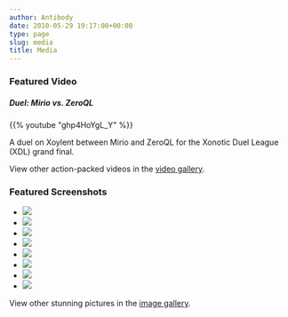 ```yaml
---
author: Antibody
date: 2010-05-29 19:17:00+00:00
type: page
slug: media
title: Media
---
```

### Featured Video

##### Duel: Mirio vs. ZeroQL

{{% youtube "ghp4HoYgL_Y" %}}

A duel on Xoylent between Mirio and ZeroQL for the Xonotic Duel League (XDL) grand final.

View other action-packed videos in the [video gallery](/media/video-gallery/).

### Featured Screenshots

<ul class="small-block-grid-4">
  <li><a href="/m/uploads/2012/07/frontpage_005.jpg"><img src="/m/uploads/2012/07/frontpage_005_small.jpg" /></a></li>
  <li><a href="/m/uploads/2012/07/frontpage_006.jpg"><img src="/m/uploads/2012/07/frontpage_006_small.jpg" /></a></li>
  <li><a href="/m/uploads/2012/07/frontpage_007.jpg"><img src="/m/uploads/2012/07/frontpage_007_small.jpg" /></a></li>
  <li><a href="/m/uploads/2012/07/frontpage_008.jpg"><img src="/m/uploads/2012/07/frontpage_008_small.jpg" /></a></li>
  <li><a href="/m/uploads/2012/07/frontpage_009.jpg"><img src="/m/uploads/2012/07/frontpage_009_small.jpg" /></a></li>
  <li><a href="/m/uploads/2012/07/frontpage_013.jpg"><img src="/m/uploads/2012/07/frontpage_013_small.jpg" /></a></li>
  <li><a href="/m/uploads/2012/07/frontpage_012.jpg"><img src="/m/uploads/2012/07/frontpage_012_small.jpg" /></a></li>
  <li><a href="/m/uploads/2012/07/frontpage_021.jpg"><img src="/m/uploads/2012/07/frontpage_021_small.jpg" /></a></li>
</ul>

View other stunning pictures in the [image gallery](/media/image-gallery/).
